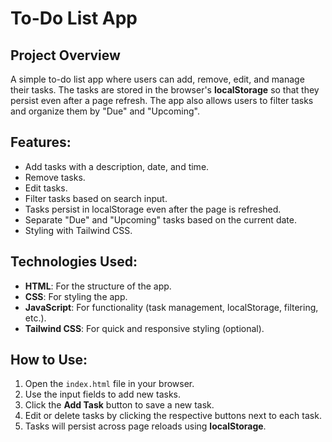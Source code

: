 # To-Do List App

## Project Overview
A simple to-do list app where users can add, remove, edit, and manage their tasks. The tasks are stored in the browser's **localStorage** so that they persist even after a page refresh. The app also allows users to filter tasks and organize them by "Due" and "Upcoming".

## Features:
- Add tasks with a description, date, and time.
- Remove tasks.
- Edit tasks.
- Filter tasks based on search input.
- Tasks persist in localStorage even after the page is refreshed.
- Separate "Due" and "Upcoming" tasks based on the current date.
- Styling with Tailwind CSS.

## Technologies Used:
- **HTML**: For the structure of the app.
- **CSS**: For styling the app.
- **JavaScript**: For functionality (task management, localStorage, filtering, etc.).
- **Tailwind CSS**: For quick and responsive styling (optional).

## How to Use:
1. Open the `index.html` file in your browser.
2. Use the input fields to add new tasks.
3. Click the **Add Task** button to save a new task.
4. Edit or delete tasks by clicking the respective buttons next to each task.
5. Tasks will persist across page reloads using **localStorage**.


